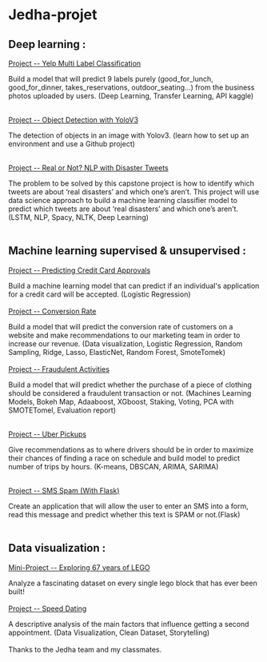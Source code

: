 # Jedha-projet

## __Deep learning :__

[Project -- Yelp Multi Label Classification](https://github.com/EmilienN/jedha-projet/tree/master/Deep%20learning/Project%20--%20Yelp%20Multi%20Label%20Classification)

Build a model that will predict 9 labels purely (good_for_lunch, good_for_dinner, takes_reservations, outdoor_seating...) from the business photos uploaded by users. (Deep Learning, Transfer Learning, API kaggle)<br/>
<br/>

[Project -- Object Detection with YoloV3](https://github.com/EmilienN/jedha-projet/tree/master/Deep%20learning/Project%20--%20Object%20Detection%20with%20YoloV3)

The detection of objects in an image with Yolov3. (learn how to set up an environment and use a Github project)<br/>
<br/>

[Project -- Real or Not? NLP with Disaster Tweets](https://github.com/EmilienN/jedha-projet/tree/master/Deep%20learning/Project%20--%20Real%20or%20Not_%20NLP%20with%20Disaster%20Tweets)

The problem to be solved by this capstone project is how to identify which tweets are about ‘real disasters’ and which one’s aren’t. This project will use data science approach to build a machine learning classifier model to predict which tweets are about ‘real disasters’ and which one’s aren’t. (LSTM, NLP, Spacy, NLTK, Deep Learning)<br/>
<br/>

## __Machine learning supervised & unsupervised :__

[Project -- Predicting Credit Card Approvals](https://github.com/EmilienN/jedha-projet/tree/master/Machine%20learning%20supervised%20&%20unsupervised/Project%20--%20Predicting%20Credit%20Card%20Approvals)

Build a machine learning model that can predict if an individual's application for a credit card will be accepted. (Logistic Regression)
<br/>
<br/>
[Project -- Conversion Rate](https://github.com/EmilienN/jedha-projet/tree/master/Machine%20learning%20supervised%20&%20unsupervised/Project%20--%20CONVERSION%20RATE)

Build a model that will predict the conversion rate of customers on a website and make recommendations to our marketing team in order to increase our revenue. (Data visualization, Logistic Regression, Random Sampling, Ridge, Lasso, ElasticNet, Random Forest, SmoteTomek)<br/>
<br/>
[Project -- Fraudulent Activities](https://github.com/EmilienN/jedha-projet/tree/master/Machine%20learning%20supervised%20&%20unsupervised/Project%20--%20Fraudulent%20Activities)

Build a model that will predict whether the purchase of a piece of clothing should be considered a fraudulent transaction or not. (Machines Learning Models, Bokeh Map, Adaaboost, XGboost, Staking, Voting, PCA with SMOTETomel, Evaluation report)<br/>
<br/>

[Project -- Uber Pickups](https://github.com/EmilienN/jedha-projet/tree/master/Machine%20learning%20supervised%20&%20unsupervised/Project%20--%20Uber%20Pickups)<br/>

Give recommendations as to where drivers should be in order to maximize their chances of finding a race on schedule and build model to predict number of trips by hours. (K-means, DBSCAN, ARIMA, SARIMA)<br/>
<br/>

[Project -- SMS Spam (With Flask)](https://github.com/EmilienN/jedha-projet/tree/master/Machine%20learning%20supervised%20&%20unsupervised/Project%20--%20SMS%20Spam%20With%20Flask)<br/>

Create an application that will allow the user to enter an SMS into a form, read this message and predict whether this text is SPAM or not.(Flask)<br/>
<br/>

## __Data visualization :__

[Mini-Project -- Exploring 67 years of LEGO](https://github.com/EmilienN/jedha-projet/tree/master/Data%20vizualisation/Project%20--%20Exploring%2067%20years%20of%20LEGO)

Analyze a fascinating dataset on every single lego block that has ever been built!<br/>
<br/>
[Project -- Speed Dating](https://github.com/EmilienN/jedha-projet/tree/master/Data%20vizualisation/Project%20--%20SPEED%20DATING)

A descriptive analysis of the main factors that influence getting a second appointment. (Data Visualization, Clean Dataset, Storytelling)<br/>
<br/>
Thanks to the Jedha team and my classmates.
